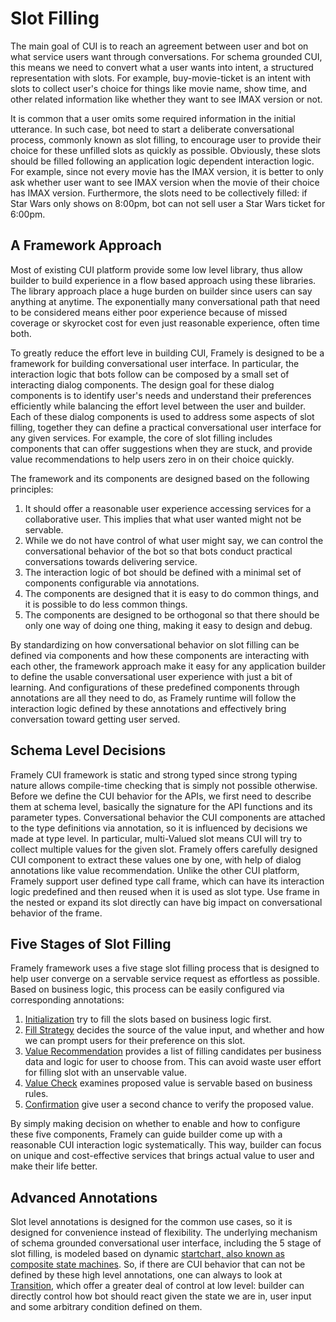 # Slot Filling

The main goal of CUI is to reach an agreement between user and bot on what service users want through conversations. For schema grounded CUI, this means we need to convert what a user wants into intent, a structured representation with slots. For example,  buy-movie-ticket is an intent with slots to collect user's choice for things like movie name, show time, and other related information like whether they want to see IMAX version or not. 

It is common that a user omits some required information in the initial utterance. In such case, bot need to start a deliberate conversational process, commonly known as slot filling, to encourage user to provide their choice for these unfilled slots as quickly as possible. Obviously, these slots should be filled following an application logic dependent interaction logic. For example, since not every movie has the IMAX version, it is better to only ask whether user want to see IMAX version when the movie of their choice has IMAX version. Furthermore, the slots need to be collectively filled: if Star Wars only shows on 8:00pm, bot can not sell user a Star Wars ticket for 6:00pm.


## A Framework Approach
Most of existing CUI platform provide some low level library, thus allow builder to build experience in a flow based approach using these libraries. The library approach place a huge burden on builder since users can say anything at anytime. The exponentially many conversational path that need to be considered means either poor experience because of missed coverage or skyrocket cost for even just reasonable experience, often time both.

To greatly reduce the effort leve in building CUI, Framely is designed to be a framework for building conversational user interface. In particular, the interaction logic that bots follow can be composed by a small set of interacting dialog components. The design goal for these dialog components is to identify user's needs and understand their preferences efficiently while balancing the effort level between the user and builder. Each of these dialog components is used to address some aspects of slot filling, together they can define a practical conversational user interface for any given services. For example, the core of slot filling includes components that can offer suggestions when they are stuck, and provide value recommendations to help users zero in on their choice quickly.

The framework and its components are designed based on the following principles:
1. It should offer a reasonable user experience accessing services for a collaborative user. This implies that what user wanted might not be servable.
2. While we do not have control of what user might say, we can control the conversational behavior of the bot so that bots conduct practical conversations towards delivering service.
3. The interaction logic of bot should be defined with a minimal set of components configurable via annotations.
4. The components are designed that it is easy to do common things, and it is possible to do less common things.
5. The components are designed to be orthogonal so that there should be only one way of doing one thing, making it easy to design and debug.

By standardizing on how conversational behavior on slot filling can be defined via components and how these components are interacting with each other, the framework approach make it easy for any application builder to define the usable conversational user experience with just a bit of learning. And configurations of these predefined components through annotations are all they need to do, as Framely runtime will follow the interaction logic defined by these annotations and effectively bring conversation toward getting user served.

## Schema Level Decisions 
Framely CUI framework is static and strong typed since strong typing nature allows compile-time checking that is simply not possible otherwise. Before we define the CUI behavior for the APIs, we first need to describe them at schema level, basically the signature for the API functions and its parameter types. Conversational behavior the CUI components are attached to the type definitions via annotation, so it is influenced by decisions we made at type level. In particular, multi-Valued slot means CUI will try to collect multiple values for the given slot. Framely offers carefully designed CUI component to extract these values one by one, with help of dialog annotations like value recommendation. Unlike the other CUI platform, Framely support user defined type call frame, which can have its interaction logic predefined and then reused when it is used as slot type. Use frame in the nested or expand its slot directly can have big impact on conversational behavior of the frame.

## Five Stages of Slot Filling
Framely framework uses a five stage slot filling process that is designed to help user converge on a servable service request as effortless as possible. Based on business logic, this process can be easily configured via corresponding annotations:
1. [Initialization]((https://www.framely.ai/reference/annotations/init.html)) try to fill the slots based on business logic first. 
2. [Fill Strategy](https://www.framely.ai/reference/annotations/fillstrategy.html) decides the source of the value input, and whether and how we can prompt users for their preference on this slot.
3. [Value Recommendation](https://www.framely.ai/reference/annotations/vr.html) provides a list of filling candidates per business data and logic for user to choose from. This can avoid waste user effort for filling slot with an unservable value. 
4. [Value Check](https://www.framely.ai/reference/annotations/vc.html) examines proposed value is servable based on business rules.
5. [Confirmation](https://www.framely.ai/reference/annotations/confirmation.html) give user a second chance to verify the proposed value.

By simply making decision on whether to enable and how to configure these five components, Framely can guide builder come up with a reasonable CUI interaction logic systematically. This way, builder can focus on unique and cost-effective services that brings actual value to user and make their life better.   

## Advanced Annotations
Slot level annotations is designed for the common use cases, so it is designed for convenience instead of flexibility. The underlying mechanism of schema grounded conversational user interface, including the 5 stage of slot filling, is modeled based on dynamic [startchart, also known as composite state machines](https://statecharts.dev/). So, if there are CUI behavior that can not be defined by these high level annotations, one can always to look at [Transition](https://www.framely.ai/reference/annotations/transition.html), which offer a greater deal of control at low level: builder can directly control how bot should react given the state we are in, user input and some arbitrary condition defined on them. 



